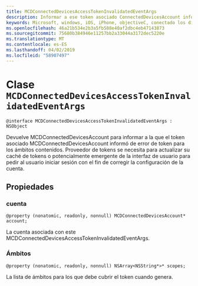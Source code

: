 ```yaml
---
title: MCDConnectedDevicesAccessTokenInvalidatedEventArgs
description: Informar a ese token asociado ConnectedDevicesAccount informó de un error de token.
keywords: Microsoft, windows, iOS, iPhone, objectiveC, conectado los dispositivos, proyecto Roma
ms.openlocfilehash: 46a21b534e2b3a5fb588e40af2dbc4eb47143873
ms.sourcegitcommit: 75680b384946e11257bb2a33044a3172dec5220e
ms.translationtype: MT
ms.contentlocale: es-ES
ms.lasthandoff: 04/02/2019
ms.locfileid: "58907497"
---
```

# <a name="class-mcdconnecteddevicesaccesstokeninvalidatedeventargs"></a>Clase `MCDConnectedDevicesAccessTokenInvalidatedEventArgs` 

```
@interface MCDConnectedDevicesAccessTokenInvalidatedEventArgs : NSObject 
```  
Devuelve MCDConnectedDevicesAccount para informar a la que el token asociado MCDConnectedDevicesAccount informó de error de token para los ámbitos contenidos. Proveedor de tokens se necesita para actualizar su caché de tokens o potencialmente emergente de la interfaz de usuario para pedir al usuario iniciar sesión con el fin de corregir la configuración de la cuenta.

## <a name="properties"></a>Propiedades

### <a name="account"></a>cuenta
`@property (nonatomic, readonly, nonnull) MCDConnectedDevicesAccount* account;`

La cuenta asociada con este MCDConnectedDevicesAccessTokenInvalidatedEventArgs.

### <a name="scopes"></a>Ámbitos
`@property (nonatomic, readonly, nonnull) NSArray<NSString*>* scopes;`

La lista de ámbitos para los que debe cubrir el token cuando genera.